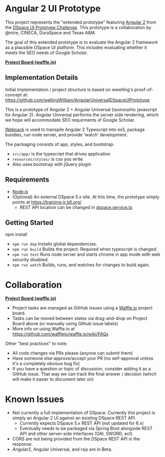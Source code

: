 # Angular 2 UI Prototype

This project represents the "extended prototype" featuring [Angular 2](https://angular.io/) from the [DSpace UI Prototype Challenge](https://wiki.duraspace.org/display/DSPACE/DSpace+UI+Prototype+Challenge). This prototype is a collaboration by @mire, CINECA, DuraSpace and Texas A&M.

The goal of this extended prototype is to evaluate the Angular 2 framework as a plausible DSpace UI platform. This includes evaluating whether it meets the SEO needs of Google Scholar.

**[Project Board (waffle.io)](https://waffle.io/DSpace-Labs/angular2-ui-prototype)**

## Implementation Details

Initial implementation / project structure is based on wwelling's proof-of-concept at: https://github.com/wellingWilliam/AngularUniversalDSpaceUIPrototype

This is a prototype of Angular 2 + Angular Universal (isomorphic javascript for Angular 2). Angular Universal performs the server side rendering, which we hope will accommodate SEO requirments of Google Scholar.

[Webpack](https://www.npmjs.com/package/webpack) is used to transpile Angular 2 Typescript into es5, package bundles, run node server, and provide 'watch' development. 

The packaging consists of app, styles, and bootstrap. 

 - `src/app/` is the typescript that drives application
 - `resources/styles/` is css you write. 
 - Also uses bootstrap with jQuery plugin

## Requirements

 - [Node.js](https://nodejs.org/)
 - (Optional) An external DSpace 5.x site. At this time, the prototype simply points at https://training-ir.tdl.org/
     - REST API location can be changed in [dspace.service.ts](https://github.com/DSpace-Labs/angular2-ui-prototype/blob/master/src/app/dspace/dspace.service.ts)
 
## Getting Started

npm install

 - `npm run dep` Installs global dependencies.
 - `npm run build` Builds the project. Required when typescript is changed.
 - `npm run test` Runs node server and starts chrome in app mode with web security disabled.
 - `npm run watch` Builds, runs, and watches for changes to build again.
 
# Collaboration

**[Project Board (waffle.io)](https://waffle.io/DSpace-Labs/angular2-ui-prototype)**
* Project tasks are managed as GitHub issues using a [Waffle.io](https://github.com/waffleio/waffle.io) project board.
* Tasks can be moved between states via drag-and-drop on Project Board above (or manually using Github issue labels)
* More info on using Waffle.io at https://github.com/waffleio/waffle.io/wiki/FAQs

Other "best practices" to note:
* All code changes via PRs please (anyone can submit them)
* Have someone else approve/accept your PR (no self-approval unless it's a completely obvious bug fix)
* If you have a question or topic of discussion, consider adding it as a GitHub issue. That way we can track the final answer / decision (which will make it easier to document later on)

# Known Issues

 - Not currently a full implementation of DSpace. Currently this project is simply an Angular 2 UI against an existing DSpace REST API.
     - Currently expects DSpace 5.x REST API (not updated for 6.x)
     - Eventually needs to be packaged via Spring Boot alongside REST API and other server-side interfaces (OAI, SWORD, ect)
 - CORS are not being provided from the DSpace REST API in the response.
 - Angular2, Angular Universal, and rxjs are in Beta.
